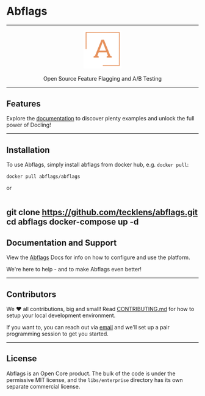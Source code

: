 # Abflags

---

<p align="center"><img src="./apps/client/src/assets/logoab.png" width="100"></p>
<p align="center">Open Source Feature Flagging and A/B Testing</p>

---

## Features

Explore the [documentation](https://docs.abflags.wolfx.app) to discover plenty examples and unlock the full power of Docling!

---

## Installation

To use Abflags, simply install abflags from docker hub, e.g. `docker pull`:

```docker
docker pull abflags/abflags
```
or 
```docker

```
git clone https://github.com/tecklens/abflags.git
cd abflags
docker-compose up -d
---

## Documentation and Support

View the [Abflags](https://docs.abflags.wolfx.app) Docs for info on how to configure and use the platform.

We're here to help - and to make Abflags even better!

---

## Contributors

We ❤️ all contributions, big and small!
Read [CONTRIBUTING.md](/CONTRIBUTING.md) for how to setup your local development environment.

If you want to, you can reach out via [email](mailto:hi.abflags@gmail.com) and we'll set up a pair programming session to get you started.

---

## License

Abflags is an Open Core product. The bulk of the code is under the permissive MIT license, and the `libs/enterprise` directory has its own separate commercial license.
